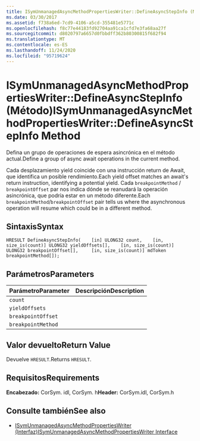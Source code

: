 ```yaml
---
title: ISymUnmanagedAsyncMethodPropertiesWriter::DefineAsyncStepInfo (Método)
ms.date: 03/30/2017
ms.assetid: f738a6ed-7cd9-4106-a5cd-355481e5771c
ms.openlocfilehash: f8c77e44183fd92704aa91ca1cfd7e3fa68aa27f
ms.sourcegitcommit: d8020797a6657d0fbbdff362b80300815f682f94
ms.translationtype: MT
ms.contentlocale: es-ES
ms.lasthandoff: 11/24/2020
ms.locfileid: "95719624"
---
```

# <a name="isymunmanagedasyncmethodpropertieswriterdefineasyncstepinfo-method"></a><span data-ttu-id="7f814-102">ISymUnmanagedAsyncMethodPropertiesWriter::DefineAsyncStepInfo (Método)</span><span class="sxs-lookup"><span data-stu-id="7f814-102">ISymUnmanagedAsyncMethodPropertiesWriter::DefineAsyncStepInfo Method</span></span>

<span data-ttu-id="7f814-103">Defina un grupo de operaciones de espera asincrónica en el método actual.</span><span class="sxs-lookup"><span data-stu-id="7f814-103">Define a group of async await operations in the current method.</span></span>  
  
 <span data-ttu-id="7f814-104">Cada desplazamiento yield coincide con una instrucción return de Await, que identifica un posible rendimiento.</span><span class="sxs-lookup"><span data-stu-id="7f814-104">Each yield offset matches an await's return instruction, identifying a potential yield.</span></span> <span data-ttu-id="7f814-105">Cada `breakpointMethod` / `breakpointOffset` par nos indica dónde se reanudará la operación asincrónica, que podría estar en un método diferente.</span><span class="sxs-lookup"><span data-stu-id="7f814-105">Each `breakpointMethod`/`breakpointOffset` pair tells us where the asynchronous operation will resume which could be in a different method.</span></span>  
  
## <a name="syntax"></a><span data-ttu-id="7f814-106">Sintaxis</span><span class="sxs-lookup"><span data-stu-id="7f814-106">Syntax</span></span>  
  
```idl  
HRESULT DefineAsyncStepInfo(    [in] ULONG32 count,    [in, size_is(count)] ULONG32 yieldOffsets[],    [in, size_is(count)] ULONG32 breakpointOffset[],     [in, size_is(count)] mdToken breakpointMethod[]);  
```  
  
## <a name="parameters"></a><span data-ttu-id="7f814-107">Parámetros</span><span class="sxs-lookup"><span data-stu-id="7f814-107">Parameters</span></span>  
  
|<span data-ttu-id="7f814-108">Parámetro</span><span class="sxs-lookup"><span data-stu-id="7f814-108">Parameter</span></span>|<span data-ttu-id="7f814-109">Descripción</span><span class="sxs-lookup"><span data-stu-id="7f814-109">Description</span></span>|  
|---------------|-----------------|  
|`count`||  
|`yieldOffsets`||  
|`breakpointOffset`||  
|`breakpointMethod`||  
  
## <a name="return-value"></a><span data-ttu-id="7f814-110">Valor devuelto</span><span class="sxs-lookup"><span data-stu-id="7f814-110">Return Value</span></span>  

 <span data-ttu-id="7f814-111">Devuelve `HRESULT`.</span><span class="sxs-lookup"><span data-stu-id="7f814-111">Returns `HRESULT`.</span></span>  
  
## <a name="requirements"></a><span data-ttu-id="7f814-112">Requisitos</span><span class="sxs-lookup"><span data-stu-id="7f814-112">Requirements</span></span>  

 <span data-ttu-id="7f814-113">**Encabezado:** CorSym. idl, CorSym. h</span><span class="sxs-lookup"><span data-stu-id="7f814-113">**Header:** CorSym.idl, CorSym.h</span></span>  
  
## <a name="see-also"></a><span data-ttu-id="7f814-114">Consulte también</span><span class="sxs-lookup"><span data-stu-id="7f814-114">See also</span></span>

- [<span data-ttu-id="7f814-115">ISymUnmanagedAsyncMethodPropertiesWriter (Interfaz)</span><span class="sxs-lookup"><span data-stu-id="7f814-115">ISymUnmanagedAsyncMethodPropertiesWriter Interface</span></span>](isymunmanagedasyncmethodpropertieswriter-interface.md)

